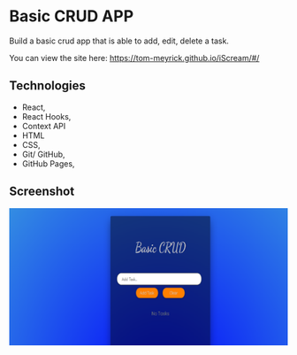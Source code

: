 # Basic CRUD APP

Build a basic crud app that is able to add, edit, delete a task. 

You can view the site here: 
https://tom-meyrick.github.io/iScream/#/

## Technologies
- React,
- React Hooks,
- Context API
- HTML 
- CSS,
- Git/ GitHub,
- GitHub Pages,

## Screenshot
![Wireframe](https://github.com/Gilson96/CRUD-App/blob/master/src/Assets/Screenshot.png)
